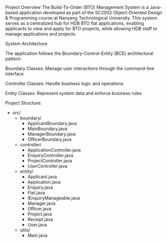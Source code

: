 Project Overview
The Build-To-Order (BTO) Management System is a Java-based application developed as part of the SC2002 Object-Oriented Design & Programming course at Nanyang Technological University. This system serves as a centralized hub for HDB BTO flat applications, enabling applicants to view and apply for BTO projects, while allowing HDB staff to manage applications and projects.

System Architecture

The application follows the Boundary-Control-Entity (BCE) architectural pattern:

Boundary Classes: Manage user interactions through the command-line interface

Controller Classes: Handle business logic and operations

Entity Classes: Represent system data and enforce business rules


Project Structure:
- src/
  - boundary/
    - ApplicantBoundary.java
    - MainBoundary.java
    - ManagerBoundary.java
    - OfficerBoundary.java
  - controller/
    - ApplicationController.java
    - EnquiryController.java
    - ProjectController.java
    - UserController.java
  - entity/
    - Applicant.java
    - Application.java
    - Enquiry.java
    - Flat.java
    - IEnquiryManageable.java
    - Manager.java
    - Officer.java
    - Project.java
    - Receipt.java
    - User.java
  - utils/
    - Main.java

